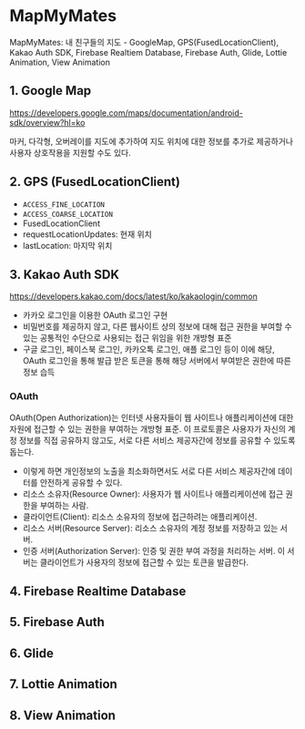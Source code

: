 # MapMyMates

MapMyMates: 내 친구들의 지도 - GoogleMap, GPS(FusedLocationClient), Kakao Auth SDK, Firebase Realtiem
Database, Firebase Auth, Glide, Lottie Animation, View Animation

## 1. Google Map

https://developers.google.com/maps/documentation/android-sdk/overview?hl=ko

마커, 다각형, 오버레이를 지도에 추가하여 지도 위치에 대한 정보를 추가로 제공하거나 사용자 상호작용을 지원할 수도 있다.

## 2. GPS (FusedLocationClient)

- `ACCESS_FINE_LOCATION`
- `ACCESS_COARSE_LOCATION`
- FusedLocationClient
- requestLocationUpdates: 현재 위치
- lastLocation: 마지막 위치

## 3. Kakao Auth SDK

https://developers.kakao.com/docs/latest/ko/kakaologin/common

- 카카오 로그인을 이용한 OAuth 로그인 구현
- 비밀번호를 제공하지 않고, 다른 웹사이트 상의 정보에 대해 접근 권한을 부여할 수 있는 공통적인 수단으로 사용되는 접근 위임을 위한 개방형 표준
- 구글 로그인, 페이스북 로그인, 카카오톡 로그인, 애플 로그인 등이 이에 해당, OAuth 로그인을 통해 발급 받은 토큰을 통해 해당 서버에서 부여받은 권한에 따른 정보 습득

### OAuth

OAuth(Open Authorization)는 인터넷 사용자들이 웹 사이트나 애플리케이션에 대한 자원에 접근할 수 있는 권한을 부여하는 개방형 표준. 이 프로토콜은 사용자가
자신의 계정 정보를 직접 공유하지 않고도, 서로 다른 서비스 제공자간에 정보를 공유할 수 있도록 돕는다.

- 이렇게 하면 개인정보의 노출을 최소화하면서도 서로 다른 서비스 제공자간에 데이터를 안전하게 공유할 수 있다.
- 리소스 소유자(Resource Owner): 사용자가 웹 사이트나 애플리케이션에 접근 권한을 부여하는 사람.
- 클라이언트(Client): 리소스 소유자의 정보에 접근하려는 애플리케이션.
- 리소스 서버(Resource Server): 리소스 소유자의 계정 정보를 저장하고 있는 서버.
- 인증 서버(Authorization Server): 인증 및 권한 부여 과정을 처리하는 서버. 이 서버는 클라이언트가 사용자의 정보에 접근할 수 있는 토큰을 발급한다.

## 4. Firebase Realtime Database

## 5. Firebase Auth

## 6. Glide

## 7. Lottie Animation

## 8. View Animation